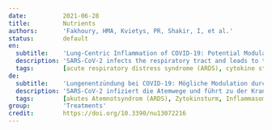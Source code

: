 ```yaml
---
date:          2021-06-28
title:         Nutrients
authors:       'Fakhoury, HMA, Kvietys, PR, Shakir, I, et al.'
status:        default
en:
  subtitle:    'Lung-Centric Inflammation of COVID-19: Potential Modulation by Vitamin D'
  description: 'SARS-CoV-2 infects the respiratory tract and leads to the disease entity, COVID-19. Accordingly, the lungs bear the greatest pathologic burden with the major cause of death being respiratory failure. However, organs remote from the initial site of infection (e.g., kidney, heart) are not spared, particularly in severe and fatal cases. Emerging evidence indicates that an excessive inflammatory response coupled with a diminished antiviral defense is pivotal in the initiation and development of COVID-19. A common finding in autopsy specimens is the presence of thrombi in the lungs as well as remote organs, indicative of immunothrombosis. Herein, the role of SARS-CoV-2 in lung inflammation and associated sequelae are reviewed with an emphasis on immunothrombosis. In as much as vitamin D is touted as a supplement to conventional therapies of COVID-19, the impact of this vitamin at various junctures of COVID-19 pathogenesis is also addressed.'
  tags:        [acute respiratory distress syndrome (ARDS), cytokine storm, inflammasome, neutrophil extracellular traps (NETs), vitamin D]
de:
  subtitle:    'Lungenentzündung bei COVID-19: Mögliche Modulation durch Vitamin D'
  description: 'SARS-CoV-2 infiziert die Atemwege und führt zu der Krankheitsentität COVID-19. Dementsprechend trägt die Lunge die größte pathologische Last, wobei die Haupttodesursache das Atemversagen ist. Aber auch Organe, die vom ursprünglichen Infektionsort entfernt sind (z. B. Niere, Herz), werden nicht verschont, insbesondere in schweren und tödlichen Fällen. Neue Erkenntnisse deuten darauf hin, dass eine übermäßige Entzündungsreaktion in Verbindung mit einer verminderten antiviralen Abwehr bei der Auslösung und Entwicklung von COVID-19 eine zentrale Rolle spielt. Ein häufiger Befund in Autopsieproben ist das Vorhandensein von Thromben in der Lunge sowie in entfernten Organen, was auf eine Immunthrombose hinweist. In diesem Artikel wird die Rolle von SARS-CoV-2 bei der Lungenentzündung und den damit verbundenen Folgeerscheinungen untersucht, wobei der Schwerpunkt auf der Immunthrombose liegt. Da Vitamin D als Ergänzung zu konventionellen COVID-19-Therapien angepriesen wird, werden auch die Auswirkungen dieses Vitamins an verschiedenen Punkten der COVID-19-Pathogenese untersucht.' 
  tags:        [akutes Atemnotsyndrom (ARDS), Zytokinsturm, Inflammasom, neutrophile extrazelluläre Fallen (NETs), Vitamin D]
group:         'Treatments'
credit:        https://doi.org/10.3390/nu13072216
---
```


